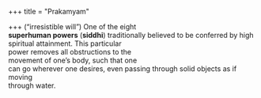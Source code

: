 +++
title = "Prakamyam"

+++
(“irresistible will”) One of the eight  
**superhuman powers** (**siddhi**) traditionally believed to be conferred by high  
spiritual attainment. This particular  
power removes all obstructions to the  
movement of one’s body, such that one  
can go wherever one desires, even passing through solid objects as if moving  
through water.